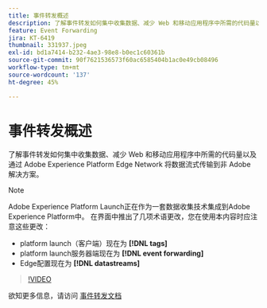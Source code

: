 ```yaml
---
title: 事件转发概述
description: 了解事件转发如何集中收集数据、减少 Web 和移动应用程序中所需的代码量以及通过 Adobe Experience Platform Edge Network 将数据流式传输到非 Adobe 解决方案。
feature: Event Forwarding
jira: KT-6419
thumbnail: 331937.jpeg
exl-id: bd1a7414-b232-4ae3-98e8-b0ec1c60361b
source-git-commit: 90f7621536573f60ac6585404b1ac0e49cb08496
workflow-type: tm+mt
source-wordcount: '137'
ht-degree: 45%

---
```


# 事件转发概述

了解事件转发如何集中收集数据、减少 Web 和移动应用程序中所需的代码量以及通过 Adobe Experience Platform Edge Network 将数据流式传输到非 Adobe 解决方案。

>[!NOTE]
>
>Adobe Experience Platform Launch正在作为一套数据收集技术集成到Adobe Experience Platform中。 在界面中推出了几项术语更改，您在使用本内容时应注意这些更改：
>
> * platform launch（客户端）现在为 **[!DNL tags]**
> * platform launch服务器端现在为 **[!DNL event forwarding]**
> * Edge配置现在为 **[!DNL datastreams]**

>[!VIDEO](https://video.tv.adobe.com/v/331937?quality=12&learn=on)

欲知更多信息，请访问 [事件转发文档](https://experienceleague.adobe.com/docs/experience-platform/tags/event-forwarding/overview.html)
